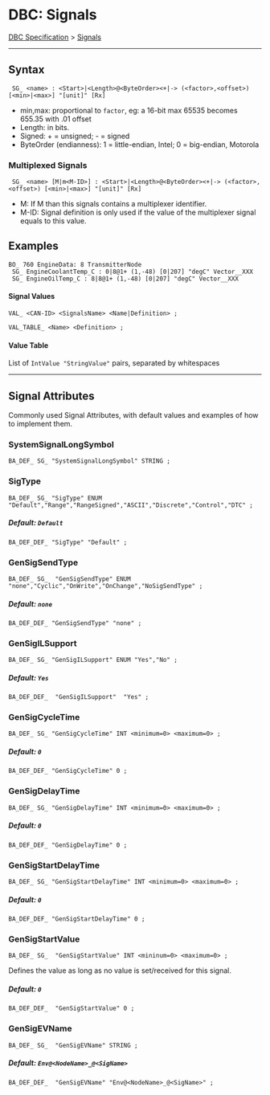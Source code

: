 # DBC: Signals

[DBC Specification](./DBC_Specification.md) &gt; [Signals](./Signals.md)

--- 

## Syntax

```
 SG_ <name> : <Start>|<Length>@<ByteOrder><+|-> (<factor>,<offset>) [<min>|<max>] "[unit]" [Rx]
```

* min,max: proportional to `factor`, eg: a 16-bit max 65535 becomes 655.35 with .01 offset
* Length: in bits.  
* Signed: + = unsigned; - = signed  
* ByteOrder (endianness): 1 = little-endian, Intel; 0 = big-endian, Motorola 

### Multiplexed Signals

```
 SG_ <name> [M|m<M-ID>] : <Start>|<Length>@<ByteOrder><+|-> (<factor>,<offset>) [<min>|<max>] "[unit]" [Rx]
```

* M: If M than this signals contains a multiplexer identifier.  
* M-ID: Signal definition is only used if the value of the multiplexer signal equals to this value.  

## Examples

```
BO_ 760 EngineData: 8 TransmitterNode
 SG_ EngineCoolantTemp_C : 0|8@1+ (1,-48) [0|207] "degC" Vector__XXX
 SG_ EngineOilTemp_C : 8|8@1+ (1,-48) [0|207] "degC" Vector__XXX
```

#### Signal Values

```
VAL_ <CAN-ID> <SignalsName> <Name|Definition> ;

VAL_TABLE_ <Name> <Definition> ;
```

#### Value Table

List of `IntValue "StringValue"` pairs, separated by whitespaces

---

## Signal Attributes

Commonly used Signal Attributes, with default values and examples of how to implement them.

### SystemSignalLongSymbol

```
BA_DEF_ SG_ "SystemSignalLongSymbol" STRING ;
```

### SigType

```
BA_DEF_ SG_ "SigType" ENUM "Default","Range","RangeSigned","ASCII","Discrete","Control","DTC" ;
```

##### Default: `Default`

```
BA_DEF_DEF_ "SigType" "Default" ;
```

### GenSigSendType

```
BA_DEF_ SG_  "GenSigSendType" ENUM "none","Cyclic","OnWrite","OnChange","NoSigSendType" ;
```

##### Default: `none`

```
BA_DEF_DEF_ "GenSigSendType" "none" ;
```

### GenSigILSupport

```
BA_DEF_ SG_ "GenSigILSupport" ENUM "Yes","No" ;
```

##### Default: `Yes`

```
BA_DEF_DEF_  "GenSigILSupport"  "Yes" ;
```

### GenSigCycleTime

```
BA_DEF_ SG_ "GenSigCycleTime" INT <minimum=0> <maximum=0> ;
```

##### Default: `0`

```
BA_DEF_DEF_ "GenSigCycleTime" 0 ;
```

### GenSigDelayTime

```
BA_DEF_ SG_ "GenSigDelayTime" INT <minimum=0> <maximum=0> ;
```

##### Default: `0`

```
BA_DEF_DEF_ "GenSigDelayTime" 0 ;
```

### GenSigStartDelayTime

```
BA_DEF_ SG_ "GenSigStartDelayTime" INT <minimum=0> <maximum=0> ;
```

##### Default: `0`

```
BA_DEF_DEF_ "GenSigStartDelayTime" 0 ;
```

### GenSigStartValue

```
BA_DEF_ SG_  "GenSigStartValue" INT <mininum=0> <maximum=0> ;
```

Defines the value as long as no value is set/received for this signal.

##### Default: `0`

```
BA_DEF_DEF_  "GenSigStartValue" 0 ;
```

### GenSigEVName

```
BA_DEF_ SG_  "GenSigEVName" STRING ;
```

##### Default: `Env@<NodeName>_@<SigName>`

```
BA_DEF_DEF_  "GenSigEVName" "Env@<NodeName>_@<SigName>" ;
```
